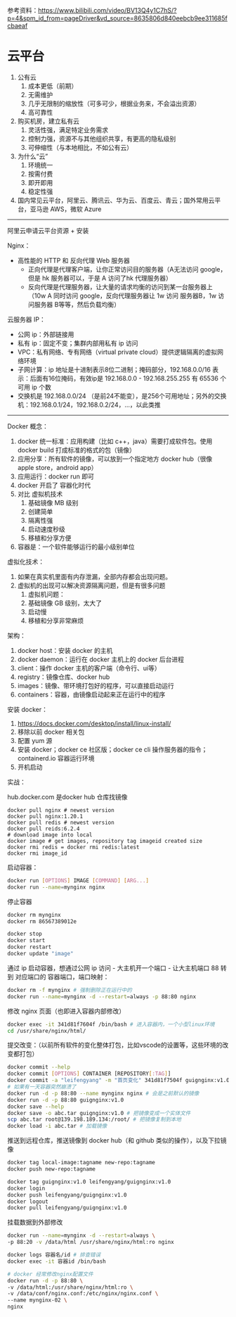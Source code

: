 参考资料：https://www.bilibili.com/video/BV13Q4y1C7hS/?p=4&spm_id_from=pageDriver&vd_source=8635806d840eebcb9ee311685fcbaeaf 

# 云平台

1. 公有云
   1. 成本更低（前期）
   2. 无需维护
   3. 几乎无限制的缩放性（可多可少，根据业务来，不会溢出资源）
   4. 高可靠性
2. 购买机房，建立私有云
   1. 灵活性强，满足特定业务需求
   2. 控制力强，资源不与其他组织共享，有更高的隐私级别
   3. 可伸缩性（与本地相比，不如公有云）
3. 为什么“云”
   1. 环境统一
   2. 按需付费
   3. 即开即用
   4. 稳定性强
4. 国内常见云平台，阿里云、腾讯云、华为云、百度云、青云；国外常用云平台，亚马逊 AWS，微软 Azure

---

阿里云申请云平台资源 + 安装

Nginx：

- 高性能的 HTTP 和 反向代理 Web 服务器
  - 正向代理是代理客户端，让你正常访问目的服务器（A无法访问 google，但是 hk 服务器可以，于是 A 访问了hk 代理服务器）
  - 反向代理是代理服务器，让大量的请求均衡的访问到某一台服务器上（10w A 同时访问 google，反向代理服务器让 1w 访问 服务器B，1w 访问服务器 B等等，然后负载均衡）

云服务器 IP：

- 公网 ip：外部链接用
- 私有 ip：固定不变；集群内部用私有 ip 访问 
- VPC：私有网络、专有网络（virtual private cloud）提供逻辑隔离的虚拟网络环境
- 子网计算：ip 地址是十进制表示8位二进制；掩码部分，192.168.0.0/16 表示：后面有16位掩码，有效ip是 192.168.0.0 - 192.168.255.255 有 65536 个 可用 ip 个数
- 交换机是 192.168.0.0/24 （是前24不能变），是256个可用地址；另外的交换机：192.168.0.1/24，192.168.0.2/24，...，以此类推

---

Docker 概念：

1. docker 统一标准：应用构建（比如 c++，java）需要打成软件包。使用 docker build 打成标准的格式的包（镜像）
2. 应用分享：所有软件的镜像，可以放到一个指定地方 docker hub（很像 apple store，android app）
3. 应用运行：docker run 即可
4. docker 开启了 容器化时代
5. 对比 虚拟机技术
   1. 基础镜像 MB 级别
   2. 创建简单
   3. 隔离性强
   4. 启动速度秒级
   5. 移植和分享方便
6. 容器是：一个软件能够运行的最小级别单位

虚拟化技术：

1. 如果在真实机里面有内存泄漏，全部内存都会出现问题。
2. 虚拟机的出现可以解决资源隔离问题，但是有很多问题
   1. 虚拟机问题：
   2. 基础镜像 GB 级别，太大了
   3. 启动慢
   4. 移植和分享非常麻烦

架构：

1. docker host：安装 docker 的主机
2. docker daemon：运行在 docker 主机上的 docker 后台进程
3. client：操作 docker 主机的客户端（命令行、ui等）
4. registry：镜像仓库、docker hub
5. images：镜像、带环境打包好的程序，可以直接启动运行
6. containers：容器，由镜像启动起来正在运行中的程序

安装 docker：

1. https://docs.docker.com/desktop/install/linux-install/
2. 移除以前 docker 相关包
3. 配置 yum 源
4. 安装 docker；docker ce 社区版；docker ce cli 操作服务器的指令；containerd.io 容器运行环境
5. 开机启动

实战：

hub.docker.com 是docker hub 仓库找镜像

~~~shell
docker pull nginx # newest version
docker pull nginx:1.20.1
docker pull redis # newest version
docker pull reids:6.2.4
# download image into local
docker image # get images, repository tag imageid created size
docker rmi redis = docker rmi redis:latest
docker rmi image_id
~~~

启动容器：

~~~bash
docker run [OPTIONS] IMAGE [COMMAND] [ARG...]
docker run --name=mynginx nginx
~~~

停止容器

~~~bash
docker rm mynginx
docker rm 86567389012e

docker stop
docker start
docker restart
docker update "image" 
~~~

通过 ip 启动容器，想通过公网 ip 访问 - 大主机开一个端口 - 让大主机端口 88 转到 对应端口的 容器端口，端口映射：

~~~bash
docker rm -f mynginx # 强制删除正在运行中的
docker run --name=mynginx -d --restart=always -p 88:80 nginx
~~~

修改 nginx 页面（也即进入容器内部修改）

~~~bash
docker exec -it 341d81f7604f /bin/bash # 进入容器内，一个小型linux环境
cd /usr/share/nginx/html/
~~~

提交改变：（以前所有软件的变化整体打包，比如vscode的设置等，这些环境的改变都打包）

~~~bash
docker commit --help 
docker commit [OPTIONS] CONTAINER [REPOSITORY[:TAG]]
docker commit -a "leifengyang" -m "首页变化" 341d81f7504f guignginx:v1.0
# 如果有一天容器突然崩溃了
docker run -d -p 88:80 --name mynginx nginx # 会是之前默认的镜像
docker run -d -p 88:80 guignginx:v1.0
docker save --help
docker save -o abc.tar guignginx:v1.0 # 把镜像变成一个实体文件
scp abc.tar root@139.198.189.134:/root/ # 把镜像复制到本地
docker load -i abc.tar # 加载镜像

~~~

推送到远程仓库，推送镜像到 docker hub（和 github 类似的操作），以及下拉镜像

~~~bash
docker tag local-image:tagname new-repo:tagname
docker push new-repo:tagname

docker tag guignginx:v1.0 leifengyang/guignginx:v1.0
docker login
docker push leifengyang/guignginx:v1.0
docker logout
docker pull leifengyang/guignginx:v1.0
~~~

 挂载数据到外部修改

~~~bash
docker run --name=mynginx -d --restart=always \
-p 88:20 -v /data/html /usr/share/nginx/html:ro nginx
~~~

~~~bash
docker logs 容器名/id # 排查错误
docker exec -it 容器id /bin/bash

# docker 经常修改nginx配置文件
docker run -d -p 88:80 \
-v /data/html:/usr/share/nginx/html:ro \
-v /data/conf/nginx.conf:/etc/nginx/nginx.conf \
--name mynginx-02 \
nginx
~~~



































